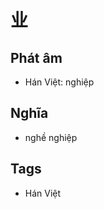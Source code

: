 # 业

## Phát âm
* Hán Việt: nghiệp

## Nghĩa
* nghề nghiệp

## Tags
* Hán Việt

<script>window.HANZI_FIELD='业';</script>